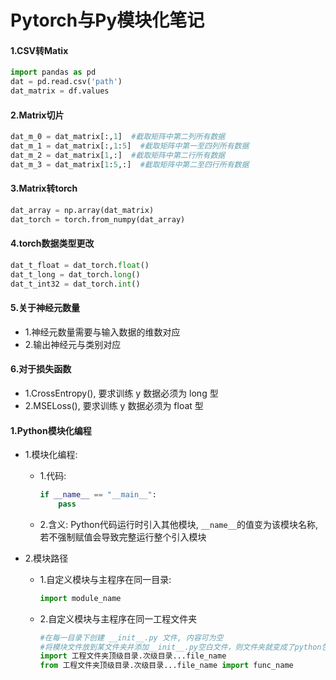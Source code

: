 # Pytorch与Py模块化笔记

#### 1.CSV转Matix

```Python
import pandas as pd
dat = pd.read.csv('path')
dat_matrix = df.values
```

#### 2.Matrix切片

```Python
dat_m_0 = dat_matrix[:,1]  #截取矩阵中第二列所有数据
dat_m_1 = dat_matrix[:,1:5]  #截取矩阵中第一至四列所有数据
dat_m_2 = dat_matrix[1,:]  #截取矩阵中第二行所有数据
dat_m_3 = dat_matrix[1:5,:]  #截取矩阵中第二至四行所有数据
```

#### 3.Matrix转torch

```python
dat_array = np.array(dat_matrix)
dat_torch = torch.from_numpy(dat_array)
```

#### 4.torch数据类型更改

```python
dat_t_float = dat_torch.float()
dat_t_long = dat_torch.long()
dat_t_int32 = dat_torch.int()
```

#### 5.关于神经元数量

- 1.神经元数量需要与输入数据的维数对应
- 2.输出神经元与类别对应

#### 6.对于损失函数

- 1.CrossEntropy(), 要求训练 y 数据必须为 long 型
- 2.MSELoss(), 要求训练 y 数据必须为 float 型

#### 1.Python模块化编程

- 1.模块化编程: 

  - 1.代码: 

    ```python
    if __name__ == "__main__":
    	pass	
    ```

  - 2.含义: Python代码运行时引入其他模块, `__name__`的值变为该模块名称, 若不强制赋值会导致完整运行整个引入模块

- 2.模块路径

  - 1.自定义模块与主程序在同一目录: 

    ```python
    import module_name
    ```

  - 2.自定义模块与主程序在同一工程文件夹

    ```python
    #在每一目录下创建 __init__.py 文件, 内容可为空
    #将模块文件放到某文件夹并添加__init__.py空白文件，则文件夹就变成了python包
    import 工程文件夹顶级目录.次级目录...file_name
    from 工程文件夹顶级目录.次级目录...file_name import func_name
    ```
